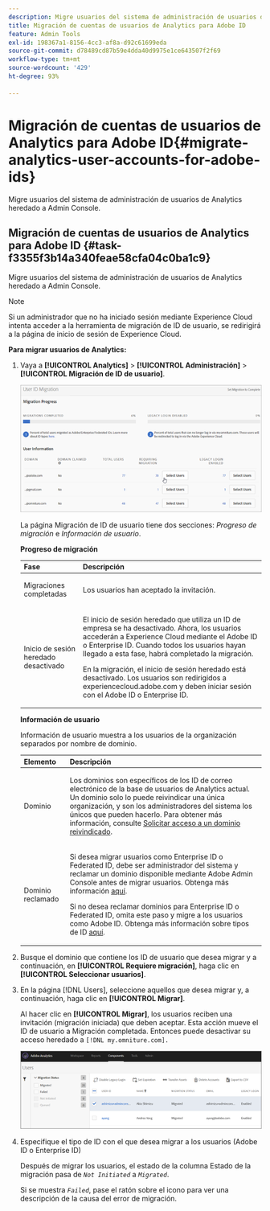 ```yaml
---
description: Migre usuarios del sistema de administración de usuarios de Analytics heredado a Admin Console.
title: Migración de cuentas de usuarios de Analytics para Adobe ID
feature: Admin Tools
exl-id: 198367a1-8156-4cc3-af8a-d92c61699eda
source-git-commit: d78489cd87b59e4dda40d9975e1ce643507f2f69
workflow-type: tm+mt
source-wordcount: '429'
ht-degree: 93%

---
```


# Migración de cuentas de usuarios de Analytics para Adobe ID{#migrate-analytics-user-accounts-for-adobe-ids}

Migre usuarios del sistema de administración de usuarios de Analytics heredado a Admin Console.

## Migración de cuentas de usuarios de Analytics para Adobe ID {#task-f3355f3b14a340feae58cfa04c0ba1c9}

Migre usuarios del sistema de administración de usuarios de Analytics heredado a Admin Console.

>[!NOTE]
>
>Si un administrador que no ha iniciado sesión mediante Experience Cloud intenta acceder a la herramienta de migración de ID de usuario, se redirigirá a la página de inicio de sesión de Experience Cloud.

**Para migrar usuarios de Analytics:**

1. Vaya a **[!UICONTROL Analytics]** > **[!UICONTROL Administración]** > **[!UICONTROL Migración de ID de usuario]**.

   ![](/help/admin/admin/user-management2/user-migration/assets/migration-progress.png)

   La página Migración de ID de usuario tiene dos secciones: *Progreso de migración* e *Información de usuario*.

   **Progreso de migración**

   <table id="table_F9F1CFF762C745E198CB075A02BA2DDA"> 
   <thead> 
   <tr> 
      <th colname="col1" class="entry"> Fase </th> 
      <th colname="col2" class="entry"> Descripción </th> 
   </tr>
   </thead>
   <tbody> 
   <tr> 
      <td colname="col1"> <p>Migraciones completadas </p> </td> 
      <td colname="col2"> <p>Los usuarios han aceptado la invitación. </p> </td> 
   </tr> 
   <tr> 
      <td colname="col1"> <p>Inicio de sesión heredado desactivado </p> </td> 
      <td colname="col2"> <p>El inicio de sesión heredado que utiliza un ID de empresa se ha desactivado. Ahora, los usuarios accederán a Experience Cloud mediante el Adobe ID o Enterprise ID. Cuando todos los usuarios hayan llegado a esta fase, habrá completado la migración. </p> <p>En la migración, el inicio de sesión heredado está desactivado. Los usuarios son redirigidos a <span class="filepath"> experiencecloud.adobe.com</span> y deben iniciar sesión con el Adobe ID o Enterprise ID. </p> </td> 
   </tr> 
   </tbody> 
   </table>

   **Información de usuario**

   Información de usuario muestra a los usuarios de la organización separados por nombre de dominio.

   <table id="table_3822E27AF81E4A188562FEB5131548A5"> 
   <thead> 
   <tr> 
      <th colname="col1" class="entry"> Elemento </th> 
      <th colname="col2" class="entry"> Descripción </th> 
   </tr>
   </thead>
   <tbody> 
   <tr> 
      <td colname="col1"> <p>Dominio </p> </td> 
      <td colname="col2"> <p>Los dominios son específicos de los ID de correo electrónico de la base de usuarios de Analytics actual. Un dominio solo lo puede reivindicar una única organización, y son los administradores del sistema los únicos que pueden hacerlo. Para obtener más información, consulte <a href="https://helpx.adobe.com/es/enterprise/help/request-access-to-claimed-domain.html">Solicitar acceso a un dominio reivindicado</a>. </p> </td> 
   </tr> 
   <tr> 
      <td colname="col1"> <p>Dominio reclamado </p> </td> 
      <td colname="col2"> <p>Si desea migrar usuarios como Enterprise ID o Federated ID, debe ser administrador del sistema y reclamar un dominio disponible mediante Adobe Admin Console antes de migrar usuarios. Obtenga más información <a href="https://helpx.adobe.com/es/enterprise/using/identity.html">aquí</a>. </p> <p>Si no desea reclamar dominios para Enterprise ID o Federated ID, omita este paso y migre a los usuarios como Adobe ID. Obtenga más información sobre tipos de ID <a href="https://helpx.adobe.com/es/enterprise/using/identity.html">aquí</a>. </p> </td> 
   </tr> 
   </tbody> 
   </table>

1. Busque el dominio que contiene los ID de usuario que desea migrar y a continuación, en **[!UICONTROL Requiere migración]**, haga clic en **[!UICONTROL Seleccionar usuarios]**.
1. En la página [!DNL Users], seleccione aquellos que desea migrar y, a continuación, haga clic en **[!UICONTROL Migrar]**.

   Al hacer clic en **[!UICONTROL Migrar]**, los usuarios reciben una invitación (migración iniciada) que deben aceptar. Esta acción mueve el ID de usuario a Migración completada. Entonces puede desactivar su acceso heredado a `[!DNL my.omniture.com].`

   ![](/help/admin/admin/user-management2/user-migration/assets/user-info.png)

1. Especifique el tipo de ID con el que desea migrar a los usuarios (Adobe ID o Enterprise ID)

   Después de migrar los usuarios, el estado de la columna Estado de la migración pasa de *`Not Initiated`* a *`Migrated`*.

   Si se muestra *`Failed`*, pase el ratón sobre el icono para ver una descripción de la causa del error de migración.

